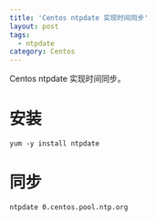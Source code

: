 ```yaml
---
title: 'Centos ntpdate 实现时间同步'
layout: post
tags:
  - ntpdate 
category: Centos
---
```

Centos ntpdate 实现时间同步。

<!--more-->

# 安装

```
yum -y install ntpdate
```

# 同步

```
ntpdate 0.centos.pool.ntp.org
```

